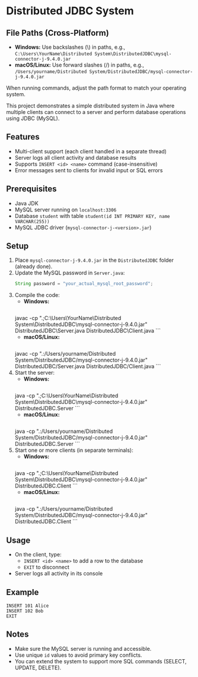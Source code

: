 # Distributed JDBC System

## File Paths (Cross-Platform)
- **Windows:** Use backslashes (\\) in paths, e.g., `C:\Users\YourName\Distributed System\DistributedJDBC\mysql-connector-j-9.4.0.jar`
- **macOS/Linux:** Use forward slashes (/) in paths, e.g., `/Users/yourname/Distributed System/DistributedJDBC/mysql-connector-j-9.4.0.jar`

When running commands, adjust the path format to match your operating system.

This project demonstrates a simple distributed system in Java where multiple clients can connect to a server and perform database operations using JDBC (MySQL).

## Features
- Multi-client support (each client handled in a separate thread)
- Server logs all client activity and database results
- Supports `INSERT <id> <name>` command (case-insensitive)
- Error messages sent to clients for invalid input or SQL errors

## Prerequisites
- Java JDK
- MySQL server running on `localhost:3306`
- Database `student` with table `student(id INT PRIMARY KEY, name VARCHAR(255))`
- MySQL JDBC driver (`mysql-connector-j-<version>.jar`)

## Setup
1. Place `mysql-connector-j-9.4.0.jar` in the `DistributedJDBC` folder (already done).
2. Update the MySQL password in `Server.java`:
   ```java
   String password = "your_actual_mysql_root_password";
   ```
3. Compile the code:
    - **Windows:**
       ```sh
   javac -cp ".;C:\\Users\\YourName\\Distributed System\\DistributedJDBC\\mysql-connector-j-9.4.0.jar" DistributedJDBC\\Server.java DistributedJDBC\\Client.java
       ```
    - **macOS/Linux:**
       ```sh
   javac -cp ".:/Users/yourname/Distributed System/DistributedJDBC/mysql-connector-j-9.4.0.jar" DistributedJDBC/Server.java DistributedJDBC/Client.java
       ```
4. Start the server:
    - **Windows:**
       ```sh
   java -cp ".;C:\\Users\\YourName\\Distributed System\\DistributedJDBC\\mysql-connector-j-9.4.0.jar" DistributedJDBC.Server
       ```
    - **macOS/Linux:**
       ```sh
   java -cp ".:/Users/yourname/Distributed System/DistributedJDBC/mysql-connector-j-9.4.0.jar" DistributedJDBC.Server
       ```
5. Start one or more clients (in separate terminals):
    - **Windows:**
       ```sh
   java -cp ".;C:\\Users\\YourName\\Distributed System\\DistributedJDBC\\mysql-connector-j-9.4.0.jar" DistributedJDBC.Client
       ```
    - **macOS/Linux:**
       ```sh
   java -cp ".:/Users/yourname/Distributed System/DistributedJDBC/mysql-connector-j-9.4.0.jar" DistributedJDBC.Client
       ```

## Usage
- On the client, type:
  - `INSERT <id> <name>` to add a row to the database
  - `EXIT` to disconnect
- Server logs all activity in its console

## Example
```
INSERT 101 Alice
INSERT 102 Bob
EXIT
```

## Notes
- Make sure the MySQL server is running and accessible.
- Use unique `id` values to avoid primary key conflicts.
- You can extend the system to support more SQL commands (SELECT, UPDATE, DELETE).
